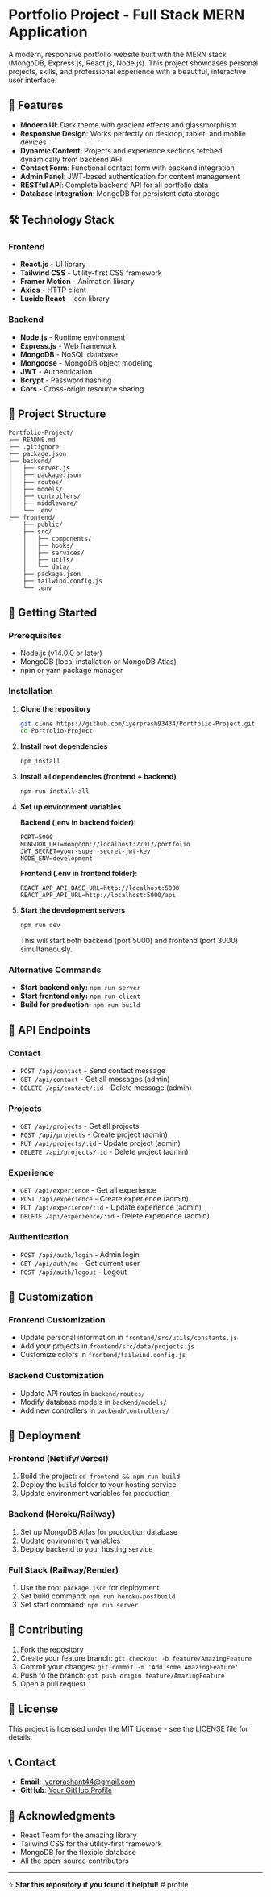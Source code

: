 # Portfolio Project - Full Stack MERN Application

A modern, responsive portfolio website built with the MERN stack (MongoDB, Express.js, React.js, Node.js). This project showcases personal projects, skills, and professional experience with a beautiful, interactive user interface.

## 🌟 Features

- **Modern UI**: Dark theme with gradient effects and glassmorphism
- **Responsive Design**: Works perfectly on desktop, tablet, and mobile devices
- **Dynamic Content**: Projects and experience sections fetched dynamically from backend API
- **Contact Form**: Functional contact form with backend integration
- **Admin Panel**: JWT-based authentication for content management
- **RESTful API**: Complete backend API for all portfolio data
- **Database Integration**: MongoDB for persistent data storage

## 🛠️ Technology Stack

### Frontend
- **React.js** - UI library
- **Tailwind CSS** - Utility-first CSS framework
- **Framer Motion** - Animation library
- **Axios** - HTTP client
- **Lucide React** - Icon library

### Backend
- **Node.js** - Runtime environment
- **Express.js** - Web framework
- **MongoDB** - NoSQL database
- **Mongoose** - MongoDB object modeling
- **JWT** - Authentication
- **Bcrypt** - Password hashing
- **Cors** - Cross-origin resource sharing

## 📁 Project Structure

```
Portfolio-Project/
├── README.md
├── .gitignore
├── package.json
├── backend/
│   ├── server.js
│   ├── package.json
│   ├── routes/
│   ├── models/
│   ├── controllers/
│   ├── middleware/
│   └── .env
└── frontend/
    ├── public/
    ├── src/
    │   ├── components/
    │   ├── hooks/
    │   ├── services/
    │   ├── utils/
    │   └── data/
    ├── package.json
    ├── tailwind.config.js
    └── .env
```

## 🚀 Getting Started

### Prerequisites
- Node.js (v14.0.0 or later)
- MongoDB (local installation or MongoDB Atlas)
- npm or yarn package manager

### Installation

1. **Clone the repository**
   ```bash
   git clone https://github.com/iyerprash93434/Portfolio-Project.git
   cd Portfolio-Project
   ```

2. **Install root dependencies**
   ```bash
   npm install
   ```

3. **Install all dependencies (frontend + backend)**
   ```bash
   npm run install-all
   ```

4. **Set up environment variables**
   
   **Backend (.env in backend folder):**
   ```env
   PORT=5000
   MONGODB_URI=mongodb://localhost:27017/portfolio
   JWT_SECRET=your-super-secret-jwt-key
   NODE_ENV=development
   ```
   
   **Frontend (.env in frontend folder):**
   ```env
   REACT_APP_API_BASE_URL=http://localhost:5000
   REACT_APP_API_URL=http://localhost:5000/api
   ```

5. **Start the development servers**
   ```bash
   npm run dev
   ```
   
   This will start both backend (port 5000) and frontend (port 3000) simultaneously.

### Alternative Commands

- **Start backend only:** `npm run server`
- **Start frontend only:** `npm run client`
- **Build for production:** `npm run build`

## 📱 API Endpoints

### Contact
- `POST /api/contact` - Send contact message
- `GET /api/contact` - Get all messages (admin)
- `DELETE /api/contact/:id` - Delete message (admin)

### Projects
- `GET /api/projects` - Get all projects
- `POST /api/projects` - Create project (admin)
- `PUT /api/projects/:id` - Update project (admin)
- `DELETE /api/projects/:id` - Delete project (admin)

### Experience
- `GET /api/experience` - Get all experience
- `POST /api/experience` - Create experience (admin)
- `PUT /api/experience/:id` - Update experience (admin)
- `DELETE /api/experience/:id` - Delete experience (admin)

### Authentication
- `POST /api/auth/login` - Admin login
- `GET /api/auth/me` - Get current user
- `POST /api/auth/logout` - Logout

## 🎨 Customization

### Frontend Customization
- Update personal information in `frontend/src/utils/constants.js`
- Add your projects in `frontend/src/data/projects.js`
- Customize colors in `frontend/tailwind.config.js`

### Backend Customization
- Update API routes in `backend/routes/`
- Modify database models in `backend/models/`
- Add new controllers in `backend/controllers/`

## 🚀 Deployment

### Frontend (Netlify/Vercel)
1. Build the project: `cd frontend && npm run build`
2. Deploy the `build` folder to your hosting service
3. Update environment variables for production

### Backend (Heroku/Railway)
1. Set up MongoDB Atlas for production database
2. Update environment variables
3. Deploy backend to your hosting service

### Full Stack (Railway/Render)
1. Use the root `package.json` for deployment
2. Set build command: `npm run heroku-postbuild`
3. Set start command: `npm run server`

## 🤝 Contributing

1. Fork the repository
2. Create your feature branch: `git checkout -b feature/AmazingFeature`
3. Commit your changes: `git commit -m 'Add some AmazingFeature'`
4. Push to the branch: `git push origin feature/AmazingFeature`
5. Open a pull request

## 📄 License

This project is licensed under the MIT License - see the [LICENSE](LICENSE) file for details.

## 📞 Contact

- **Email**: iyerprashant44@gmail.com
- **GitHub**: [Your GitHub Profile](https://github.com/iyerprash93434/)

## 🙏 Acknowledgments

- React Team for the amazing library
- Tailwind CSS for the utility-first framework
- MongoDB for the flexible database
- All the open-source contributors

---

⭐ **Star this repository if you found it helpful!**
#   p r o f i l e  
 